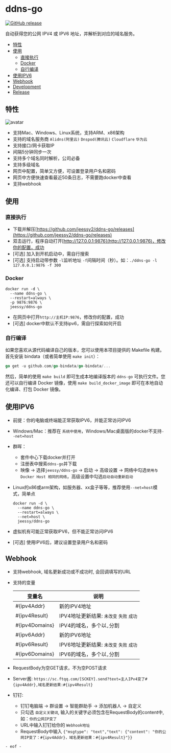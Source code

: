 # ddns-go

<a href="https://github.com/jeessy2/ddns-go/releases/latest"><img alt="GitHub release" src="https://img.shields.io/github/release/jeessy2/ddns-go.svg?logo=github&style=flat-square"></a>

自动获得您的公网 IPV4 或 IPV6 地址，并解析到对应的域名服务。

<!-- TOC -->

- [特性](#特性)
- [使用](#使用)
  - [直接执行](#直接执行)
  - [Docker](#docker)
  - [自行编译](#自行编译)
- [使用IPV6](#使用ipv6)
- [Webhook](#webhook)
- [Development](#development)
- [Release](#release)

<!-- /TOC -->

## 特性

![avatar](https://raw.githubusercontent.com/jeessy2/ddns-go/master/ddns-web.png)

- 支持Mac、Windows、Linux系统，支持ARM、x86架构
- 支持的域名服务商 `Alidns(阿里云)` `Dnspod(腾讯云)` `Cloudflare` `华为云`
- 支持接口/网卡获取IP
- 间隔5分钟同步一次
- 支持多个域名同时解析，公司必备
- 支持多级域名
- 网页中配置，简单又方便，可设置登录用户名和密码
- 网页中方便快速查看最近50条日志，不需要跑docker中查看
- 支持webhook

## 使用 

### 直接执行

- 下载并解压[https://github.com/jeessy2/ddns-go/releases](https://github.com/jeessy2/ddns-go/releases)
- 双击运行，程序自动打开[http://127.0.0.1:9876](http://127.0.0.1:9876)，修改你的配置，成功
- [可选] 加入到开机启动中，需自行搜索
- [可选] 支持启动带参数 `-l`监听地址 `-f`间隔时间（秒）。如：`./ddns-go -l 127.0.0.1:9876 -f 300`

### Docker

```
docker run -d \
  --name ddns-go \
  --restart=always \
  -p 9876:9876 \
  jeessy/ddns-go
```

- 在网页中打开`http://主机IP:9876`，修改你的配置，成功
- [可选] docker中默认不支持ipv6，需自行探索如何开启

### 自行编译



如果您喜欢从源代码编译自己的版本，您可以使用本项目提供的 Makefile 构建。首先安装 bindata（或者简单使用 `make init`）：

```go
go get -u github.com/go-bindata/go-bindata/...
```

然后，简单的使用 `make build` 即可生成本地编译版本的 `ddns-go` 可执行文件。您还可以自行编译 Docker 镜像，使用 `make build_docker_image` 即可在本地自动化编译、打包 Docker 镜像。

## 使用IPV6

- 前提：你的电脑或终端能正常获取IPV6，并能正常访问IPV6
- Windows/Mac：推荐在 `系统中使用`，Windows/Mac桌面版的docker不支持`--net=host`
- 群晖：
  - 套件中心下载docker并打开
  - 注册表中搜索`ddns-go`并下载
  - 映像 -> 选择`jeessy/ddns-go` -> 启动 -> 高级设置 -> 网络中勾选`使用与 Docker Host 相同的网络`，高级设置中勾选`启动自动重新启动`
- Linux的x86或arm架构，如服务器、xx盒子等等，推荐使用`--net=host`模式，简单点
  ```
  docker run -d \
    --name ddns-go \
    --restart=always \
    --net=host \
    jeessy/ddns-go
  ```

- 虚拟机有可能正常获取IPV6，但不能正常访问IPV6
- [可选] 使用IPV6后，建议设置登录用户名和密码

## Webhook

- 支持webhook, 域名更新成功或不成功时, 会回调填写的URL
- 支持的变量

  |  变量名   | 说明  |
  |  ----  | ----  |
  | #{ipv4Addr}  | 新的IPV4地址 |
  | #{ipv4Result}  | IPV4地址更新结果: `未改变` `失败` `成功`|
  | #{ipv4Domains}  | IPV4的域名，多个以`,`分割 |
  | #{ipv6Addr}  | 新的IPV6地址 |
  | #{ipv6Result}  | IPV6地址更新结果: `未改变` `失败` `成功`|
  | #{ipv6Domains}  | IPV6的域名，多个以`,`分割 |

- RequestBody为空GET请求，不为空POST请求
- Server酱: `https://sc.ftqq.com/[SCKEY].send?text=主人IPv4变了#{ipv4Addr},域名更新结果:#{ipv4Result}`
- 钉钉:
  - 钉钉电脑端 -> 群设置 -> 智能群助手 -> 添加机器人 -> 自定义
  - 只勾选 `自定义关键词`, 输入的关键字必须包含在RequestBody的content中, 如：`你的公网IP变了`
  - URL中输入钉钉给你的 `Webhook地址` 
  - RequestBody中输入 `{"msgtype": "text","text": {"content": "你的公网IP变了：#{ipv4Addr}，域名更新结果：#{ipv4Result}"}}`

`- eof -`
